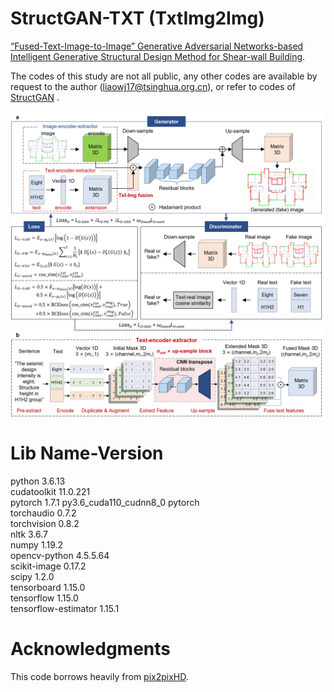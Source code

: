 # StructGAN-TXT (TxtImg2Img)
[“Fused-Text-Image-to-Image” Generative Adversarial Networks-based Intelligent Generative Structural Design Method for Shear-wall Building](http://dx.doi.org/10.1016/j.eswa.2022.118530).

The codes of this study are not all public, any other codes are available by request to the author (liaowj17@tsinghua.org.cn), or refer to codes of [StructGAN](https://github.com/wenjie-liao/StructGAN_v1) .

![image](https://github.com/wenjie-liao/StructGAN-TXT-TxtImg2Img/blob/main/TxtImg2Img.png)

# Lib Name-Version
python                    3.6.13  
cudatoolkit               11.0.221  
pytorch                   1.7.1           py3.6_cuda110_cudnn8_0    pytorch  
torchaudio                0.7.2  
torchvision               0.8.2  
nltk                      3.6.7  
numpy                     1.19.2  
opencv-python             4.5.5.64  
scikit-image              0.17.2  
scipy                     1.2.0  
tensorboard               1.15.0  
tensorflow                1.15.0  
tensorflow-estimator      1.15.1  

# Acknowledgments
This code borrows heavily from [pix2pixHD](https://github.com/NVIDIA/pix2pixHD).
